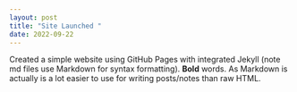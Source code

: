 ```yaml
---
layout: post
title: "Site Launched " 
date: 2022-09-22
---
```

Created a simple website using GitHub Pages with integrated Jekyll (note md files use Markdown for syntax formatting). **Bold** words. As Markdown is actually is a lot easier to use for writing posts/notes than raw HTML.
